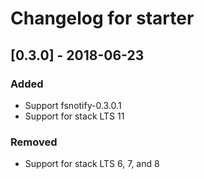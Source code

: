 # Changelog for starter

## [0.3.0] - 2018-06-23
### Added
- Support fsnotify-0.3.0.1
- Support for stack LTS 11
### Removed
- Support for stack LTS 6, 7, and 8